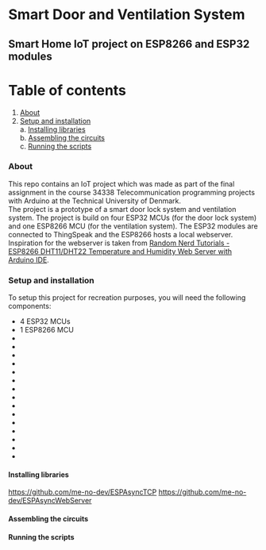 # Smart Door and Ventilation System
## Smart Home IoT project on ESP8266 and ESP32 modules

# Table of contents
1. [About](#about)<br>
2. [Setup and installation](#setup)<br>
  a.  [Installing libraries](#libraries)<br>
  b.  [Assembling the circuits](#circuits)<br>
  c.  [Running the scripts](#run)<br>

### About <a name="about"/>
This repo contains an IoT project which was made as part of the final assignment in the course 34338 Telecommunication programming projects with Arduino at the Technical University of Denmark.<br>
The project is a prototype of a smart door lock system and ventilation system. The project is build on four ESP32 MCUs (for the door lock system) and one ESP8266 MCU (for the ventilation system). The ESP32 modules are connected to ThingSpeak and the ESP8266 hosts a local webserver.<br>
Inspiration for the webserver is taken from [Random Nerd Tutorials - ESP8266 DHT11/DHT22 Temperature and Humidity Web Server with Arduino IDE](https://randomnerdtutorials.com/esp8266-dht11dht22-temperature-and-humidity-web-server-with-arduino-ide/).

### Setup and installation <a name="setup"/>
To setup this project for recreation purposes, you will need the following components:
<ul>
<li> 4 ESP32 MCUs </li>
<li> 1 ESP8266 MCU </li>
<li> </li>
<li> </li>
<li> </li>
<li> </li>
<li> </li>
<li> </li>
<li> </li>
<li> </li>
<li> </li>
<li> </li>
<li> </li>
<li> </li>
<li> </li>
<li> </li>
<li> </li>
</ul>

#### Installing libraries <a name="libraries"/>
https://github.com/me-no-dev/ESPAsyncTCP
https://github.com/me-no-dev/ESPAsyncWebServer

#### Assembling the circuits <a name="circuits"/>


#### Running the scripts <a name="run"/>
